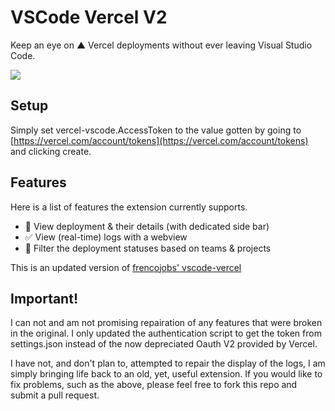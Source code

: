 # VSCode Vercel V2

Keep an eye on ▲ Vercel deployments without ever leaving Visual Studio Code.

<img align="center" src="https://raw.githubusercontent.com/frencojobs/vscode-vercel/main/.github/demo.png" />

## Setup

Simply set vercel-vscode.AccessToken to the value gotten by going to [https://vercel.com/account/tokens](https://vercel.com/account/tokens) and clicking create.

## Features

Here is a list of features the extension currently supports.

- 📜 View deployment & their details (with dedicated side bar)
- ✅ View (real-time) logs with a webview
- 🔎 Filter the deployment statuses based on teams & projects

This is an updated version of [frencojobs' vscode-vercel](https://github.com/frencojobs/vscode-vercel)

## Important!

I can not and am not promising repairation of any features that were broken in the original. I only updated the authentication script to get the token from settings.json instead of the now depreciated Oauth V2 provided by Vercel.

I have not, and don't plan to, attempted to repair the display of the logs, I am simply bringing life back to an old, yet, useful extension. If you would like to fix problems, such as the above, please feel free to fork this repo and submit a pull request.
